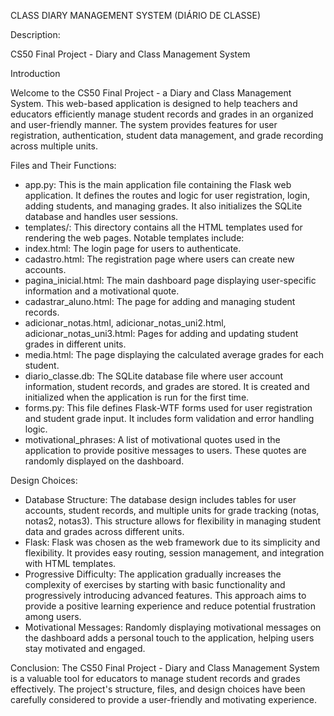 CLASS DIARY MANAGEMENT SYSTEM (DIÁRIO DE CLASSE)

Description:

CS50 Final Project - Diary and Class Management System

Introduction

Welcome to the CS50 Final Project - a Diary and Class Management System. This web-based application is designed to help teachers and educators efficiently manage student records and grades in an organized and user-friendly manner. The system provides features for user registration, authentication, student data management, and grade recording across multiple units.

Files and Their Functions:

- app.py: This is the main application file containing the Flask web application. It defines the routes and logic for user registration, login, adding students, and managing grades. It also initializes the SQLite database and handles user sessions.
- templates/: This directory contains all the HTML templates used for rendering the web pages. Notable templates include:
- index.html: The login page for users to authenticate.
- cadastro.html: The registration page where users can create new accounts.
- pagina_inicial.html: The main dashboard page displaying user-specific information and a motivational quote.
- cadastrar_aluno.html: The page for adding and managing student records.
- adicionar_notas.html, adicionar_notas_uni2.html, adicionar_notas_uni3.html: Pages for adding and updating student grades in different units.
- media.html: The page displaying the calculated average grades for each student.
- diario_classe.db: The SQLite database file where user account information, student records, and grades are stored. It is created and initialized when the application is run for the first time.
- forms.py: This file defines Flask-WTF forms used for user registration and student grade input. It includes form validation and error handling logic.
- motivational_phrases: A list of motivational quotes used in the application to provide positive messages to users. These quotes are randomly displayed on the dashboard.

Design Choices:

- Database Structure: The database design includes tables for user accounts, student records, and multiple units for grade tracking (notas, notas2, notas3). This structure allows for flexibility in managing student data and grades across different units.
- Flask: Flask was chosen as the web framework due to its simplicity and flexibility. It provides easy routing, session management, and integration with HTML templates.
- Progressive Difficulty: The application gradually increases the complexity of exercises by starting with basic functionality and progressively introducing advanced features. This approach aims to provide a positive learning experience and reduce potential frustration among users.
- Motivational Messages: Randomly displaying motivational messages on the dashboard adds a personal touch to the application, helping users stay motivated and engaged.

Conclusion:
The CS50 Final Project - Diary and Class Management System is a valuable tool for educators to manage student records and grades effectively. The project's structure, files, and design choices have been carefully considered to provide a user-friendly and motivating experience.